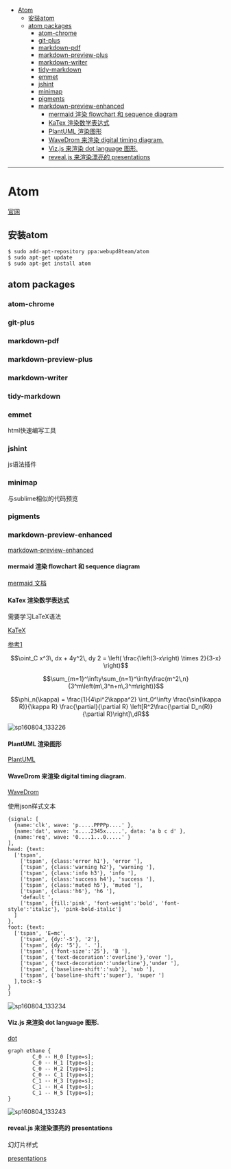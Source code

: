 <!-- toc -->

* [Atom](#atom)
	* [安装atom](#安装atom)
	* [atom packages](#atom-packages)
		* [atom-chrome](#atom-chrome)
		* [git-plus](#git-plus)
		* [markdown-pdf](#markdown-pdf)
		* [markdown-preview-plus](#markdown-preview-plus)
		* [markdown-writer](#markdown-writer)
		* [tidy-markdown](#tidy-markdown)
		* [emmet](#emmet)
		* [jshint](#jshint)
		* [minimap](#minimap)
		* [pigments](#pigments)
		* [markdown-preview-enhanced](#markdown-preview-enhanced)
			* [mermaid 渲染 flowchart 和 sequence diagram](#mermaid-渲染-flowchart-和-sequence-diagram)
			* [KaTex 渲染数学表达式](#katex-渲染数学表达式)
			* [PlantUML 渲染图形](#plantuml-渲染图形)
			* [WaveDrom 来渲染 digital timing diagram.](#wavedrom-来渲染-digital-timing-diagram)
			* [Viz.js 来渲染 dot language 图形.](#vizjs-来渲染-dot-language-图形)
			* [reveal.js 来渲染漂亮的 presentations](#revealjs-来渲染漂亮的-presentations)

<!-- tocstop -->

 --------------------------------------------------------------------------------

# Atom

[官网](atom.io)

## 安装atom

```
$ sudo add-apt-repository ppa:webupd8team/atom
$ sudo apt-get update
$ sudo apt-get install atom
```

## atom packages

### atom-chrome

### git-plus

### markdown-pdf

### markdown-preview-plus

### markdown-writer

### tidy-markdown

### emmet

html快速编写工具

### jshint

js语法插件

### minimap

与sublime相似的代码预览

### pigments

### markdown-preview-enhanced

[markdown-preview-enhanced](https://github.com/shd101wyy/markdown-preview-enhanced/blob/master/docs/README_CN.md)

#### mermaid 渲染 flowchart 和 sequence diagram

[mermaid 文档](http://knsv.github.io/mermaid/#flowcharts-basic-syntax)

#### KaTex 渲染数学表达式

需要学习LaTeX语法

[KaTeX](https://github.com/Khan/KaTeX/wiki)

[参考1](http://mlworks.cn/posts/introduction-to-mathjax-and-latex-expression/)

$$\oint_C x^3\, dx + 4y^2\, dy 2 = \left( \frac{\left(3-x\right) \times 2}{3-x} \right)$$

$$\sum_{m=1}^\infty\sum_{n=1}^\infty\frac{m^2\,n} {3^m\left(m\,3^n+n\,3^m\right)}$$

$$\phi_n(\kappa) = \frac{1}{4\pi^2\kappa^2} \int_0^\infty \frac{\sin(\kappa R)}{\kappa R} \frac{\partial}{\partial R} \left[R^2\frac{\partial D_n(R)}{\partial R}\right]\,dR$$

![sp160804_133226](http://i.imgur.com/PzFRo0S.png)

<!-- ![sp160804_133226](/assets/sp160804_133226.png) -->

#### PlantUML 渲染图形

[PlantUML](http://zh.plantuml.com/)

#### WaveDrom 来渲染 digital timing diagram.

[WaveDrom](http://wavedrom.com/tutorial.html)

使用json样式文本

```wavedrom
{signal: [
  {name:'clk', wave: 'p.....PPPPp....' },
  {name:'dat', wave: 'x....2345x.....', data: 'a b c d' },
  {name:'req', wave: '0....1...0.....' }
],
head: {text:
  ['tspan',
    ['tspan', {class:'error h1'}, 'error '],
    ['tspan', {class:'warning h2'}, 'warning '],
    ['tspan', {class:'info h3'}, 'info '],
    ['tspan', {class:'success h4'}, 'success '],
    ['tspan', {class:'muted h5'}, 'muted '],
    ['tspan', {class:'h6'}, 'h6 '],
    'default ',
    ['tspan', {fill:'pink', 'font-weight':'bold', 'font-style':'italic'}, 'pink-bold-italic']
  ]
},
foot: {text:
  ['tspan', 'E=mc',
    ['tspan', {dy:'-5'}, '2'],
    ['tspan', {dy: '5'}, '. '],
    ['tspan', {'font-size':'25'}, 'B '],
    ['tspan', {'text-decoration':'overline'},'over '],
    ['tspan', {'text-decoration':'underline'},'under '],
    ['tspan', {'baseline-shift':'sub'}, 'sub '],
    ['tspan', {'baseline-shift':'super'}, 'super ']
  ],tock:-5
}
}
```

![sp160804_133234](http://i.imgur.com/6fP55cx.png)

<!-- ![sp160804_133234](/assets/sp160804_133234.png) -->

#### Viz.js 来渲染 dot language 图形.

[dot](https://en.wikipedia.org/wiki/DOT_(graph_description_language))

```viz
graph ethane {
        C_0 -- H_0 [type=s];
        C_0 -- H_1 [type=s];
        C_0 -- H_2 [type=s];
        C_0 -- C_1 [type=s];
        C_1 -- H_3 [type=s];
        C_1 -- H_4 [type=s];
        C_1 -- H_5 [type=s];
}
```
![sp160804_133243](http://i.imgur.com/FVuu5Tw.png)

<!-- ![sp160804_133243](/assets/sp160804_133243.png) -->

#### reveal.js 来渲染漂亮的 presentations

幻灯片样式

[presentations](https://rawgit.com/shd101wyy/markdown-preview-enhanced/master/docs/presentation-intro.html)
